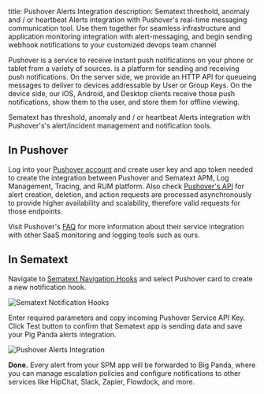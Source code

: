 title: Pushover Alerts Integration
description: Sematext threshold, anomaly and / or heartbeat Alerts integration with Pushover's real-time messaging communication tool. Use them together for seamless infrastructure and application monitoring integration with alert-messaging, and begin sending webhook notifications to your customized devops team channel

Pushover is a service to receive instant push notifications on your phone or tablet from a variety of sources.  is a platform for sending and receiving push notifications. On the server side, we provide an HTTP API for queueing messages to deliver to devices addressable by User or Group Keys. On the device side, our iOS, Android, and Desktop clients receive those push notifications, show them to the user, and store them for offline viewing.

Sematext has threshold, anomaly and / or heartbeat Alerts integration with Pushover's's alert/incident management and notification tools.

## **In Pushover**

Log into your [Pushover account](https://pushover.net/login) and create user key and app token needed to create the integration between Pushover and Sematext APM, Log Management, Tracing, and RUM platform. Also check [Pushover's API](https://pushover.net/api) for alert creation, deletion, and action requests are processed asynchronously to provide higher availability and scalability, therefore valid requests for those endpoints.

Visit Pushover's [FAQ](https://pushover.net/faq) for more information about their service integration with other SaaS monitoring and logging tools such as ours.

## **In Sematext**

Navigate to [Sematext Navigation Hooks](https://apps.sematext.com/ui/webhook-create) and select Pushover card to create a new notification hook.

![Sematext Notification Hooks](https://sematext.com/docs/images/integrations/sematext-notification-hooks.png "Sematext Notification Hook")

Enter required parameters and copy incoming Pushover Service API Key. Click Test button to confirm that Sematext app is sending data and save your Pig Panda alerts integration.

![Pushover Alerts Integration](https://sematext.com/docs/images/integrations/pushover-integration.png "Pushover Integration")

**Done.** Every alert from your SPM app will be forwarded to Big Panda,
where you can manage escalation policies and configure notifications to
other services like HipChat, Slack, Zapier, Flowdock, and more.
